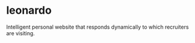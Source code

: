 # leonardo
Intelligent personal website that responds dynamically to which recruiters are visiting.
